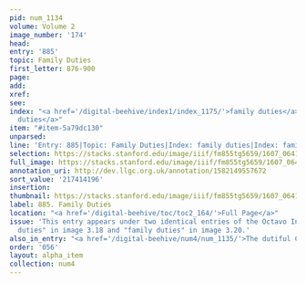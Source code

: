```yaml
---
pid: num_1134
volume: Volume 2
image_number: '174'
head:
entry: '885'
topic: Family Duties
first_letter: 876-900
page:
add:
xref:
see:
index: "<a href='/digital-beehive/index1/index_1175/'>family duties</a>|<a href='/digital-beehive/index1/index_1175/'>family
  duties</a>"
item: "#item-5a79dc130"
unparsed:
line: 'Entry: 885|Topic: Family Duties|Index: family duties|Index: family duties|#item-5a79dc130'
selection: https://stacks.stanford.edu/image/iiif/fm855tg5659/1607_0641/928,4196,2816,279/full/0/default.jpg
full_image: https://stacks.stanford.edu/image/iiif/fm855tg5659/1607_0641/full/full/0/default.jpg
annotation_uri: http://dev.llgc.org.uk/annotation/1582149557672
sort_value: '217414196'
insertion:
thumbnail: https://stacks.stanford.edu/image/iiif/fm855tg5659/1607_0641/928,4196,600,180/250,/0/default.jpg
label: 885. Family Duties
location: "<a href='/digital-beehive/toc/toc2_164/'>Full Page</a>"
issue: 'This entry appears under two identical entries of the Octavo Index: "family
  duties" in image 3.18 and "family duties" in image 3.20.'
also_in_entry: "<a href='/digital-beehive/num4/num_1135/'>The dutiful Childs Promises</a>"
order: '056'
layout: alpha_item
collection: num4
---
```

